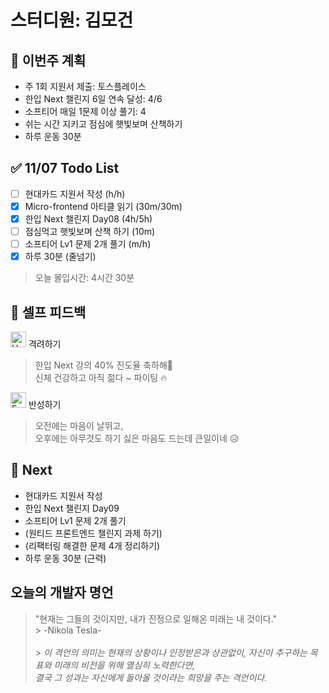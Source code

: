 # 스터디원: 김모건

## 🚀 이번주 계획

- 주 1회 지원서 제출: 토스플레이스
- 한입 Next 챌린지 6일 연속 달성: 4/6
- 소프티어 매일 1문제 이상 풀기: 4
- 쉬는 시간 지키고 점심에 햇빛보며 산책하기
- 하루 운동 30분

## ✅ 11/07 Todo List

- [ ] 현대카드 지원서 작성 (h/h)
- [x] Micro-frontend 아티클 읽기 (30m/30m)
- [x] 한입 Next 챌린지 Day08 (4h/5h)
- [ ] 점심먹고 햇빛보며 산책 하기 (10m)
- [ ] 소프티어 Lv1 문제 2개 풀기 (m/h)
- [x] 하루 30분 (줄넘기)

> 오늘 몰입시간: 4시간 30분

## 🎉 셀프 피드백

<img src="https://raw.githubusercontent.com/Tarikul-Islam-Anik/Animated-Fluent-Emojis/master/Emojis/Smilies/Hugging%20Face.png" alt="Hugging Face" width="25" height="25"> 격려하기</img>

> 한입 Next 강의 40% 진도율 축하해🎈 <br>
> 신체 건강하고 아직 젊다 ~ 파이팅 🔥

<img src="https://raw.githubusercontent.com/Tarikul-Islam-Anik/Animated-Fluent-Emojis/master/Emojis/Smilies/Face%20with%20Monocle.png" alt="Face with Monocle" width="25" height="25"> 반성하기</img>

> 오전에는 마음이 날뛰고, <br>
> 오후에는 아무것도 하기 싫은 마음도 드는데 큰일이네 😥 <br>

## 🌱 Next

- 현대카드 지원서 작성
- 한입 Next 챌린지 Day09
- 소프티어 Lv1 문제 2개 풀기
- (원티드 프론트엔드 챌린지 과제 하기)
- (리팩터링 해결한 문제 4개 정리하기)
- 하루 운동 30분 (근력)

## 오늘의 개발자 명언

> "현재는 그들의 것이지만, 내가 진정으로 일해온 미래는 내 것이다." <br > > \-Nikola Tesla\- <br><br> > _이 격언의 의미는 현재의 상황이나 인정받은과 상관없이, 자신이 추구하는 목표와 미래의 비전을 위해 열심히 노력한다면, <br >
> 결국 그 성과는 자신에게 돌아올 것이라는 희망을 주는 격언이다._
